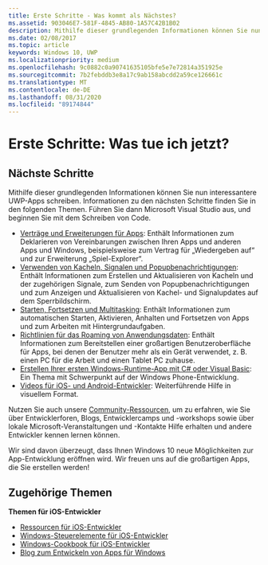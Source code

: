 ```yaml
---
title: Erste Schritte - Was kommt als Nächstes?
ms.assetid: 903046E7-581F-4845-AB80-1A57C42B1B02
description: Mithilfe dieser grundlegenden Informationen können Sie nun interessantere UWP-Apps schreiben.
ms.date: 02/08/2017
ms.topic: article
keywords: Windows 10, UWP
ms.localizationpriority: medium
ms.openlocfilehash: 9c0882c0a90741635105bfe5e7e72814a351925e
ms.sourcegitcommit: 7b2febddb3e8a17c9ab158abcdd2a59ce126661c
ms.translationtype: MT
ms.contentlocale: de-DE
ms.lasthandoff: 08/31/2020
ms.locfileid: "89174844"
---
```

# <a name="getting-started-what-next"></a>Erste Schritte: Was tue ich jetzt?


## <a name="next-steps"></a>Nächste Schritte

Mithilfe dieser grundlegenden Informationen können Sie nun interessantere UWP-Apps schreiben. Informationen zu den nächsten Schritte finden Sie in den folgenden Themen. Führen Sie dann Microsoft Visual Studio aus, und beginnen Sie mit dem Schreiben von Code.

-   [Verträge und Erweiterungen für Apps](/previous-versions/windows/apps/hh464906(v=win.10)): Enthält Informationen zum Deklarieren von Vereinbarungen zwischen Ihren Apps und anderen Apps und Windows, beispielsweise zum Vertrag für „Wiedergeben auf“ und zur Erweiterung „Spiel-Explorer“.
-   [Verwenden von Kacheln, Signalen und Popupbenachrichtigungen](/previous-versions/windows/apps/hh868259(v=win.10)): Enthält Informationen zum Erstellen und Aktualisieren von Kacheln und der zugehörigen Signale, zum Senden von Popupbenachrichtigungen und zum Anzeigen und Aktualisieren von Kachel- und Signalupdates auf dem Sperrbildschirm.
-   [Starten, Fortsetzen und Multitasking](/previous-versions/windows/apps/hh770837(v=win.10)): Enthält Informationen zum automatischen Starten, Aktivieren, Anhalten und Fortsetzen von Apps und zum Arbeiten mit Hintergrundaufgaben.
-   [Richtlinien für das Roaming von Anwendungsdaten](../design/app-settings/store-and-retrieve-app-data.md): Enthält Informationen zum Bereitstellen einer großartigen Benutzeroberfläche für Apps, bei denen der Benutzer mehr als ein Gerät verwendet, z. B. einen PC für die Arbeit und einen Tablet PC zuhause.
-   [Erstellen Ihrer ersten Windows-Runtime-App mit C# oder Visual Basic](/previous-versions/windows/apps/hh974581(v=win.10)): Ein Thema mit Schwerpunkt auf der Windows Phone-Entwicklung.
-   [Videos für iOS- und Android-Entwickler](/previous-versions/windows/apps/dn393982(v=win.10)): Weiterführende Hilfe in visuellem Format.

Nutzen Sie auch unsere [Community-Ressourcen](https://developer.microsoft.com/windows/support), um zu erfahren, wie Sie über Entwicklerforen, Blogs, Entwicklercamps und -workshops sowie über lokale Microsoft-Veranstaltungen und -Kontakte Hilfe erhalten und andere Entwickler kennen lernen können.

Wir sind davon überzeugt, dass Ihnen Windows 10 neue Möglichkeiten zur App-Entwicklung eröffnen wird. Wir freuen uns auf die großartigen Apps, die Sie erstellen werden!

## <a name="related-topics"></a>Zugehörige Themen

**Themen für iOS-Entwickler**
* [Ressourcen für iOS-Entwickler](/previous-versions/windows/apps/jj945493(v=win.10))
* [Windows-Steuerelemente für iOS-Entwickler](/previous-versions/windows/apps/dn263255(v=win.10))
* [Windows-Cookbook für iOS-Entwickler](/previous-versions/windows/apps/dn263256(v=win.10))
* [Blog zum Entwickeln von Apps für Windows](https://blogs.windows.com/buildingapps/2016/01/27/visual-studio-walkthrough-for-ios-developers/)